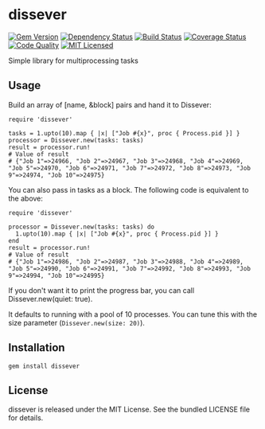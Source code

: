 dissever
=========

[![Gem Version](https://img.shields.io/gem/v/dissever.svg)](https://rubygems.org/gems/dissever)
[![Dependency Status](https://img.shields.io/gemnasium/akerl/dissever.svg)](https://gemnasium.com/akerl/dissever)
[![Build Status](https://img.shields.io/circleci/project/akerl/dissever/master.svg)](https://circleci.com/gh/akerl/dissever)
[![Coverage Status](https://img.shields.io/codecov/c/github/akerl/dissever.svg)](https://codecov.io/github/akerl/dissever)
[![Code Quality](https://img.shields.io/codacy/5e1e365eebf142d9b9d462a75dd2fcec.svg)](https://www.codacy.com/app/akerl/dissever)
[![MIT Licensed](https://img.shields.io/badge/license-MIT-green.svg)](https://tldrlegal.com/license/mit-license)

Simple library for multiprocessing tasks

## Usage

Build an array of [name, &block] pairs and hand it to Dissever:

```
require 'dissever'

tasks = 1.upto(10).map { |x| ["Job #{x}", proc { Process.pid }] }
processor = Dissever.new(tasks: tasks)
result = processor.run!
# Value of result
# {"Job 1"=>24966, "Job 2"=>24967, "Job 3"=>24968, "Job 4"=>24969, "Job 5"=>24970, "Job 6"=>24971, "Job 7"=>24972, "Job 8"=>24973, "Job 9"=>24974, "Job 10"=>24975}
```

You can also pass in tasks as a block. The following code is equivalent to the above:

```
require 'dissever'

processor = Dissever.new(tasks: tasks) do
  1.upto(10).map { |x| ["Job #{x}", proc { Process.pid }] }
end
result = processor.run!
# Value of result
# {"Job 1"=>24986, "Job 2"=>24987, "Job 3"=>24988, "Job 4"=>24989, "Job 5"=>24990, "Job 6"=>24991, "Job 7"=>24992, "Job 8"=>24993, "Job 9"=>24994, "Job 10"=>24995}
```

If you don't want it to print the progress bar, you can call Dissever.new(quiet: true).

It defaults to running with a pool of 10 processes. You can tune this with the size parameter (`Dissever.new(size: 20)`).

## Installation

    gem install dissever

## License

dissever is released under the MIT License. See the bundled LICENSE file for details.


